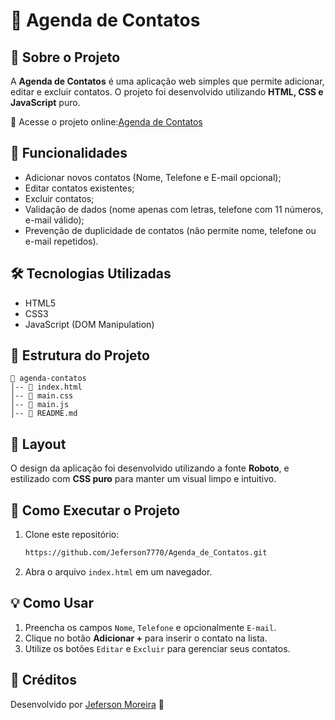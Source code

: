 # 📒 Agenda de Contatos

## 📌 Sobre o Projeto
A **Agenda de Contatos** é uma aplicação web simples que permite adicionar, editar e excluir contatos. O projeto foi desenvolvido utilizando **HTML, CSS e JavaScript** puro.

🔗 Acesse o projeto online:[Agenda de Contatos](https://agenda-de-contatos-rosy-chi.vercel.app) 


## 🚀 Funcionalidades
- Adicionar novos contatos (Nome, Telefone e E-mail opcional);
- Editar contatos existentes;
- Excluir contatos;
- Validação de dados (nome apenas com letras, telefone com 11 números, e-mail válido);
- Prevenção de duplicidade de contatos (não permite nome, telefone ou e-mail repetidos).

## 🛠️ Tecnologias Utilizadas
- HTML5
- CSS3
- JavaScript (DOM Manipulation)

## 📂 Estrutura do Projeto
```
📂 agenda-contatos
│-- 📄 index.html
│-- 📄 main.css
│-- 📄 main.js
│-- 📄 README.md
```

## 🎨 Layout
O design da aplicação foi desenvolvido utilizando a fonte **Roboto**, e estilizado com **CSS puro** para manter um visual limpo e intuitivo.

## 📌 Como Executar o Projeto
1. Clone este repositório:
   ```sh
   https://github.com/Jeferson7770/Agenda_de_Contatos.git
   ```
2. Abra o arquivo `index.html` em um navegador.

## 💡 Como Usar
1. Preencha os campos `Nome`, `Telefone` e opcionalmente `E-mail`.
2. Clique no botão **Adicionar +** para inserir o contato na lista.
3. Utilize os botões `Editar` e `Excluir` para gerenciar seus contatos.

## 📖 Créditos
Desenvolvido por [Jeferson Moreira](https://www.linkedin.com/in/jefersonmoreiradev/) 🚀


